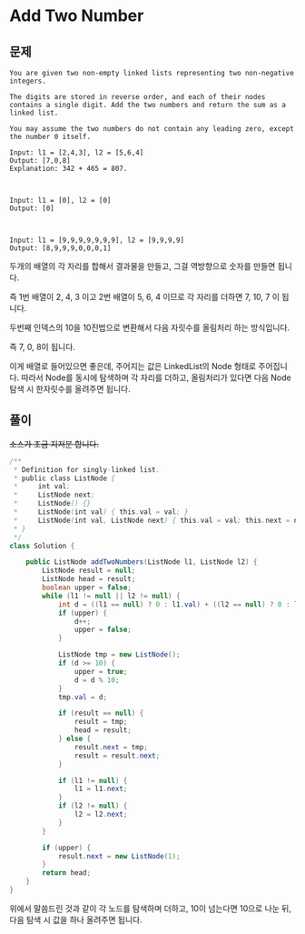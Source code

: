 # Add Two Number

## 문제
```
You are given two non-empty linked lists representing two non-negative integers. 

The digits are stored in reverse order, and each of their nodes contains a single digit. Add the two numbers and return the sum as a linked list.

You may assume the two numbers do not contain any leading zero, except the number 0 itself.

Input: l1 = [2,4,3], l2 = [5,6,4]
Output: [7,0,8]
Explanation: 342 + 465 = 807.



Input: l1 = [0], l2 = [0]
Output: [0]



Input: l1 = [9,9,9,9,9,9,9], l2 = [9,9,9,9]
Output: [8,9,9,9,0,0,0,1]
```

두개의 배열의 각 자리를 합해서 결과물을 만들고, 그걸 역방향으로 숫자를 만들면 됩니다.

즉 1번 배열이 2, 4, 3 이고 2번 배열이 5, 6, 4 이므로 각 자리를 더하면 7, 10, 7 이 됩니다. 

두번째 인덱스의 10을 10진법으로 변환해서 다음 자릿수를 올림처리 하는 방식입니다.

즉 7, 0, 8이 됩니다.

이게 배열로 들어있으면 좋은데, 주어지는 값은 LinkedList의 Node 형태로 주어집니다. 따라서 Node를 동시에 탐색하며 각 자리를 더하고, 올림처리가 있다면 다음 Node 탐색 시 한자릿수를 올려주면 됩니다.

## 풀이
~~소스가 조금 지저분 합니다.~~
```java
/**
 * Definition for singly-linked list.
 * public class ListNode {
 *     int val;
 *     ListNode next;
 *     ListNode() {}
 *     ListNode(int val) { this.val = val; }
 *     ListNode(int val, ListNode next) { this.val = val; this.next = next; }
 * }
 */
class Solution {

    public ListNode addTwoNumbers(ListNode l1, ListNode l2) {
        ListNode result = null;
        ListNode head = result;
        boolean upper = false;
        while (l1 != null || l2 != null) {
            int d = ((l1 == null) ? 0 : l1.val) + ((l2 == null) ? 0 : l2.val);
            if (upper) {
                d++;
                upper = false;
            }

            ListNode tmp = new ListNode();
            if (d >= 10) {
                upper = true;
                d = d % 10;
            }
            tmp.val = d;

            if (result == null) {
                result = tmp;
                head = result;
            } else {
                result.next = tmp;
                result = result.next;
            }

            if (l1 != null) {
                l1 = l1.next;
            }
            if (l2 != null) {
                l2 = l2.next;
            }
        }

        if (upper) {
            result.next = new ListNode(1);
        }
        return head;
    }
}
```

위에서 말씀드린 것과 같이 각 노드를 탐색하며 더하고, 10이 넘는다면 10으로 나눈 뒤, 다음 탐색 시 값을 하나 올려주면 됩니다.
